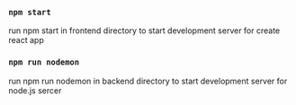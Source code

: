 ### `npm start`

run npm start in frontend directory to start development server for create react app

### `npm run nodemon`

run npm run nodemon in backend directory to start development server for node.js sercer
